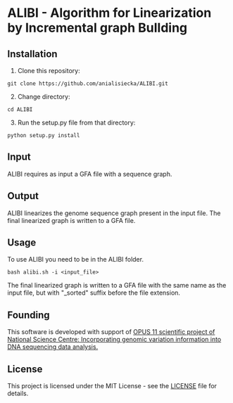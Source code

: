# ALIBI - Algorithm for Linearization by Incremental graph BuIlding

## Installation
1. Clone this repository:
```
git clone https://github.com/anialisiecka/ALIBI.git
```
2. Change directory:
```
cd ALIBI
```
3. Run the setup.py file from that directory:
```
python setup.py install
```

## Input
ALIBI requires as input a GFA file with a sequence graph.

## Output
ALIBI linearizes the genome sequence graph present in the input file. The final linearized graph is written to a GFA file.

## Usage
To use ALIBI you need to be in the ALIBI folder.
```
bash alibi.sh -i <input_file>
```
The final linearized graph is written to a GFA file with the same name as the input file, but with "\_sorted" suffix before the file extension.

## Founding
This software is developed with support of [OPUS 11 scientific project of National Science Centre: Incorporating genomic variation information into DNA sequencing data analysis.](https://www.mimuw.edu.pl/~dojer/rmg/)

## License
This project is licensed under the MIT License - see the [LICENSE](./LICENSE) file for details.

